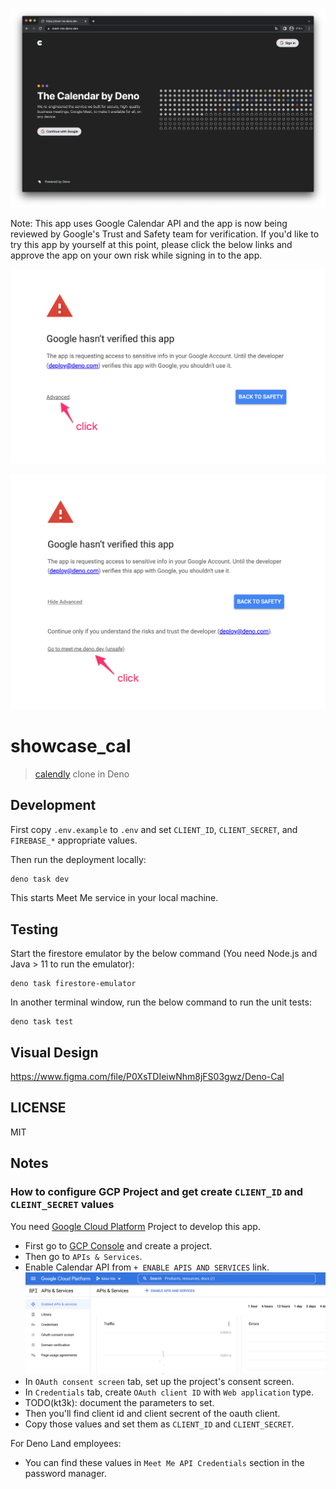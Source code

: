 ![](./doc/screenshot.png)

Note: This app uses Google Calendar API and the app is now being reviewed by
Google's Trust and Safety team for verification. If you'd like to try this app
by yourself at this point, please click the below links and approve the app on
your own risk while signing in to the app.

![](./doc/screenshot_consent_screen0.png)

![](./doc/screenshot_consent_screen1.png)

# showcase_cal

> [calendly](https://calendly.com/) clone in Deno

## Development

First copy `.env.example` to `.env` and set `CLIENT_ID`, `CLIENT_SECRET`, and
`FIREBASE_*` appropriate values.

Then run the deployment locally:

```sh
deno task dev
```

This starts Meet Me service in your local machine.

## Testing

Start the firestore emulator by the below command (You need Node.js and Java >
11 to run the emulator):

```
deno task firestore-emulator
```

In another terminal window, run the below command to run the unit tests:

```
deno task test
```

## Visual Design

https://www.figma.com/file/P0XsTDIeiwNhm8jFS03gwz/Deno-Cal

## LICENSE

MIT

## Notes

### How to configure GCP Project and get create `CLIENT_ID` and `CLEINT_SECRET` values

You need [Google Cloud Platform](https://console.cloud.google.com/) Project to
develop this app.

- First go to [GCP Console](https://console.cloud.google.com/) and create a
  project.
- Then go to `APIs & Services`.
- Enable Calendar API from `+ ENABLE APIS AND SERVICES` link.
  ![](doc/enable-api.png)
- In `OAuth consent screen` tab, set up the project's consent screen.
- In `Credentials` tab, create `OAuth client ID` with `Web application` type.
- TODO(kt3k): document the parameters to set.
- Then you'll find client id and client secrent of the oauth client.
- Copy those values and set them as `CLIENT_ID` and `CLIENT_SECRET`.

For Deno Land employees:

- You can find these values in `Meet Me API Credentials` section in the password
  manager.
